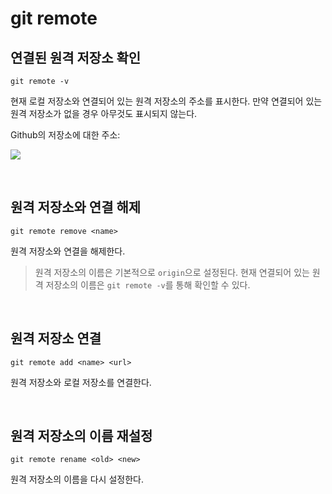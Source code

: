 # git remote

## 연결된 원격 저장소 확인

```
git remote -v
```

현재 로컬 저장소와 연결되어 있는 원격 저장소의 주소를 표시한다. 만약 연결되어 있는 원격 저장소가 없을 경우 아무것도 표시되지 않는다.

Github의 저장소에 대한 주소:

<img src="https://user-images.githubusercontent.com/61190690/170036173-a8b1c8fa-d091-4091-b05f-6cce0663a7e6.PNG">

&nbsp;
## 원격 저장소와 연결 해제

```
git remote remove <name>
```

원격 저장소와 연결을 해제한다. 

> 원격 저장소의 이름은 기본적으로 `origin`으로 설정된다. 현재 연결되어 있는 원격 저장소의 이름은 `git remote -v`를 통해 확인할 수 있다.

&nbsp;
## 원격 저장소 연결

```
git remote add <name> <url>
```

원격 저장소와 로컬 저장소를 연결한다.

&nbsp;
## 원격 저장소의 이름 재설정

```
git remote rename <old> <new>
```

원격 저장소의 이름을 다시 설정한다.